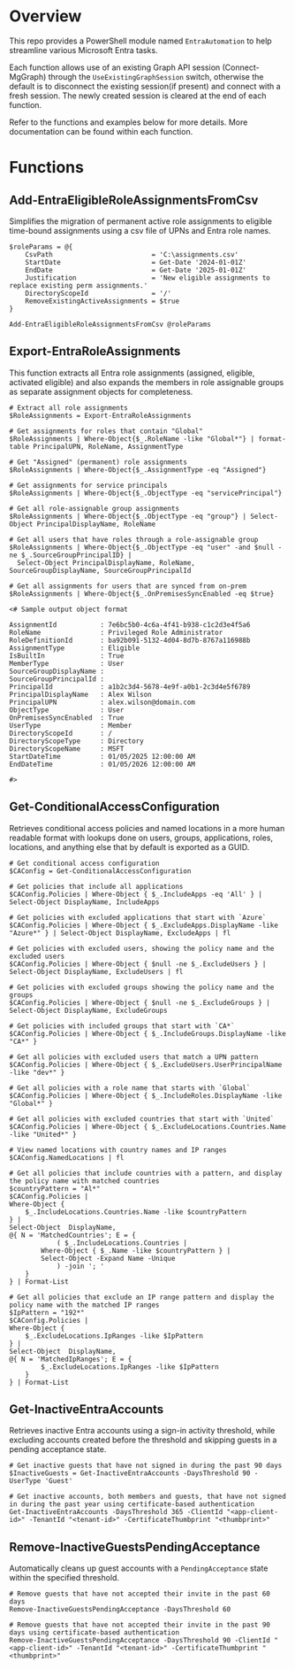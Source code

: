# Overview
This repo provides a PowerShell module named `EntraAutomation` to help streamline various Microsoft Entra tasks.

Each function allows use of an existing Graph API session (Connect-MgGraph) through the `UseExistingGraphSession` switch, otherwise the default is to disconnect the existing session(if present) and connect with a fresh session. The newly created session is cleared at the end of each function.

Refer to the functions and examples below for more details.  More documentation can be found within each function.

# Functions
## Add-EntraEligibleRoleAssignmentsFromCsv
Simplifies the migration of permanent active role assignments to eligible time-bound assignments using a csv file of UPNs and Entra role names.
```
$roleParams = @{
    CsvPath                         = 'C:\assignments.csv'
    StartDate                       = Get-Date '2024-01-01Z'
    EndDate                         = Get-Date '2025-01-01Z'
    Justification                   = 'New eligible assignments to replace existing perm assignments.'
    DirectoryScopeId                = '/'
    RemoveExistingActiveAssignments = $true
}

Add-EntraEligibleRoleAssignmentsFromCsv @roleParams

```

## Export-EntraRoleAssignments
This function extracts all Entra role assignments (assigned, eligible, activated eligible) and also expands the members in role assignable groups as separate assignment objects for completeness.
```
# Extract all role assignments
$RoleAssignments = Export-EntraRoleAssignments

# Get assignments for roles that contain "Global"
$RoleAssignments | Where-Object{$_.RoleName -like "Global*"} | format-table PrincipalUPN, RoleName, AssignmentType

# Get "Assigned" (permanent) role assignments
$RoleAssignments | Where-Object{$_.AssignmentType -eq "Assigned"}

# Get assignments for service principals
$RoleAssignments | Where-Object{$_.ObjectType -eq "servicePrincipal"}

# Get all role-assignable group assignments
$RoleAssignments | Where-Object{$_.ObjectType -eq "group"} | Select-Object PrincipalDisplayName, RoleName

# Get all users that have roles through a role-assignable group
$RoleAssignments | Where-Object{$_.ObjectType -eq "user" -and $null -ne $_.SourceGroupPrincipalID} |
  Select-Object PrincipalDisplayName, RoleName, SourceGroupDisplayName, SourceGroupPrincipalId

# Get all assignments for users that are synced from on-prem
$RoleAssignments | Where-Object{$_.OnPremisesSyncEnabled -eq $true}

<# Sample output object format

AssignmentId           : 7e6bc5b0-4c6a-4f41-b938-c1c2d3e4f5a6
RoleName               : Privileged Role Administrator
RoleDefinitionId       : ba92b091-5132-4d04-8d7b-8767a116988b
AssignmentType         : Eligible
IsBuiltIn              : True
MemberType             : User
SourceGroupDisplayName :
SourceGroupPrincipalId :
PrincipalId            : a1b2c3d4-5678-4e9f-a0b1-2c3d4e5f6789
PrincipalDisplayName   : Alex Wilson
PrincipalUPN           : alex.wilson@domain.com
ObjectType             : User
OnPremisesSyncEnabled  : True
UserType               : Member
DirectoryScopeId       : /
DirectoryScopeType     : Directory
DirectoryScopeName     : MSFT
StartDateTime          : 01/05/2025 12:00:00 AM
EndDateTime            : 01/05/2026 12:00:00 AM

#>
```

## Get-ConditionalAccessConfiguration
Retrieves conditional access policies and named locations in a more human readable format with lookups done on users, groups, applications, roles, locations, and anything else that by default is exported as a GUID.
```
# Get conditional access configuration
$CAConfig = Get-ConditionalAccessConfiguration

# Get policies that include all applications
$CAConfig.Policies | Where-Object { $_.IncludeApps -eq 'All' } | Select-Object DisplayName, IncludeApps

# Get policies with excluded applications that start with `Azure`
$CAConfig.Policies | Where-Object { $_.ExcludeApps.DisplayName -like "Azure*" } | Select-Object DisplayName, ExcludeApps | fl

# Get policies with excluded users, showing the policy name and the excluded users
$CAConfig.Policies | Where-Object { $null -ne $_.ExcludeUsers } | Select-Object DisplayName, ExcludeUsers | fl

# Get policies with excluded groups showing the policy name and the groups
$CAConfig.Policies | Where-Object { $null -ne $_.ExcludeGroups } | Select-Object DisplayName, ExcludeGroups

# Get policies with included groups that start with `CA*`
$CAConfig.Policies | Where-Object { $_.IncludeGroups.DisplayName -like "CA*" }

# Get all policies with excluded users that match a UPN pattern
$CAConfig.Policies | Where-Object { $_.ExcludeUsers.UserPrincipalName -like "dev*" }

# Get all policies with a role name that starts with `Global`
$CAConfig.Policies | Where-Object { $_.IncludeRoles.DisplayName -like "Global*" }

# Get all policies with excluded countries that start with `United`
$CAConfig.Policies | Where-Object { $_.ExcludeLocations.Countries.Name -like "United*" }

# View named locations with country names and IP ranges
$CAConfig.NamedLocations | fl

# Get all policies that include countries with a pattern, and display the policy name with matched countries
$countryPattern = "Al*"
$CAConfig.Policies |
Where-Object {
    $_.IncludeLocations.Countries.Name -like $countryPattern
} |
Select-Object  DisplayName,
@{ N = 'MatchedCountries'; E = {
            ( $_.IncludeLocations.Countries |
        Where-Object { $_.Name -like $countryPattern } |
        Select-Object -Expand Name -Unique
            ) -join '; '
    }
} | Format-List

# Get all policies that exclude an IP range pattern and display the policy name with the matched IP ranges
$IpPattern = "192*"
$CAConfig.Policies |
Where-Object {
    $_.ExcludeLocations.IpRanges -like $IpPattern
} |
Select-Object  DisplayName,
@{ N = 'MatchedIpRanges'; E = {
        $_.ExcludeLocations.IpRanges -like $IpPattern
    }
} | Format-List
```

## Get-InactiveEntraAccounts
Retrieves inactive Entra accounts using a sign-in activity threshold, while excluding accounts created before the threshold and skipping guests in a pending acceptance state.
```
# Get inactive guests that have not signed in during the past 90 days
$InactiveGuests = Get-InactiveEntraAccounts -DaysThreshold 90 -UserType 'Guest'

# Get inactive accounts, both members and guests, that have not signed in during the past year using certificate-based authentication
Get-InactiveEntraAccounts -DaysThreshold 365 -ClientId "<app-client-id>" -TenantId "<tenant-id>" -CertificateThumbprint "<thumbprint>"
```

## Remove-InactiveGuestsPendingAcceptance
Automatically cleans up guest accounts with a `PendingAcceptance` state within the specified threshold.
```
# Remove guests that have not accepted their invite in the past 60 days
Remove-InactiveGuestsPendingAcceptance -DaysThreshold 60

# Remove guests that have not accepted their invite in the past 90 days using certificate-based authentication
Remove-InactiveGuestsPendingAcceptance -DaysThreshold 90 -ClientId "<app-client-id>" -TenantId "<tenant-id>" -CertificateThumbprint "<thumbprint>"
```


